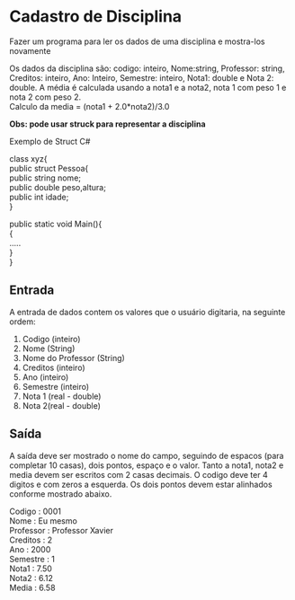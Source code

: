 # Cadastro de Disciplina

Fazer um programa para ler os dados de uma disciplina e mostra-los novamente

Os dados da disciplina são: codigo: inteiro, Nome:string, Professor: string, Creditos: inteiro, Ano: Inteiro, Semestre: inteiro, Nota1: double e Nota 2: double. 
A média é calculada usando a nota1 e a nota2, nota 1 com peso 1 e nota 2 com peso 2.  
Calculo da media = (nota1 + 2.0*nota2)/3.0

**Obs: pode usar struck para representar a disciplina**   

Exemplo de Struct C#

class xyz{  
  public struct Pessoa{  
  public string nome;  
  public double peso,altura;  
  public int idade;  
  }  

public static void Main(){  
  {  
    .....  
  }  
}  

## Entrada
  A entrada de dados contem os valores que o usuário digitaria, na seguinte ordem:
  1. Codigo (inteiro)
  2. Nome (String)
  3. Nome do Professor (String)
  4. Creditos (inteiro)
  5. Ano (inteiro)
  6. Semestre (inteiro)
  7. Nota 1 (real - double)
  8. Nota 2(real - double)

## Saída
A saída deve ser mostrado o nome do campo, seguindo de espacos (para completar 10 casas), dois pontos, espaço e o valor. Tanto a nota1, nota2 e media devem ser escritos com 2 casas decimais. O codigo deve ter 4 digitos e com zeros a esquerda. Os dois pontos devem estar alinhados conforme mostrado abaixo. 
 
Codigo    : 0001  
Nome      : Eu mesmo  
Professor : Professor Xavier  
Creditos  : 2  
Ano       : 2000  
Semestre  : 1  
Nota1     : 7.50  
Nota2     : 6.12  
Media     : 6.58  
